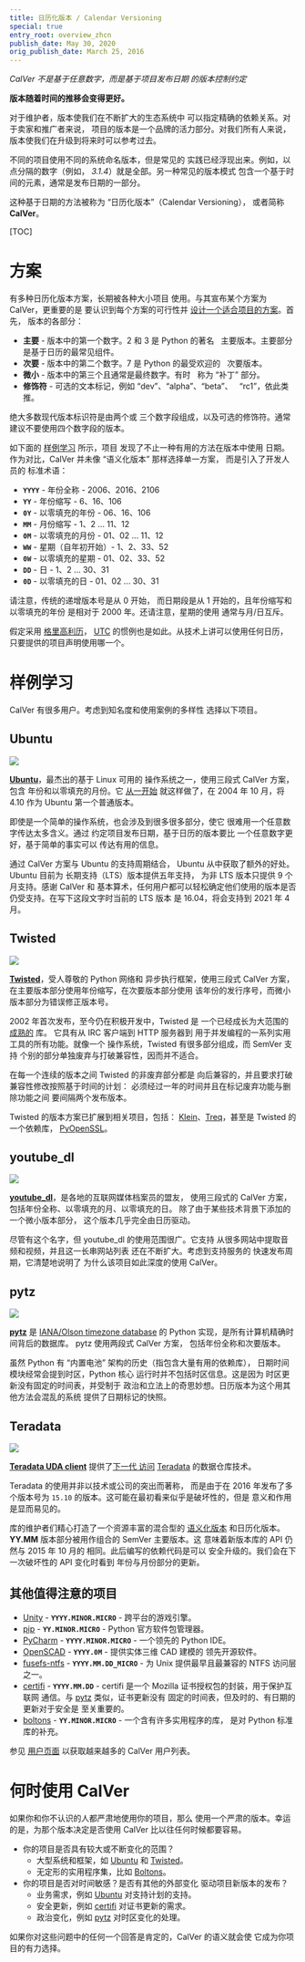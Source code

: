 ```yaml
---
title: 日历化版本 / Calendar Versioning
special: true
entry_root: overview_zhcn
publish_date: May 30, 2020
orig_publish_date: March 25, 2016
---
```


*CalVer 不是基于任意数字，而是基于项目发布日期
的版本控制约定*

**版本随着时间的推移会变得更好。**

对于维护者，版本使我们在不断扩大的生态系统中
可以指定精确的依赖关系。对于卖家和推广者来说，
项目的版本是一个品牌的活力部分。对我们所有人来说，
版本使我们在升级到将来时可以参考过去。

不同的项目使用不同的系统命名版本，但是常见的
实践已经浮现出来。例如，以点分隔的数字（例如，
*3.1.4*）就是全部。另一种常见的版本模式
包含一个基于时间的元素，通常是发布日期的一部分。

这种基于日期的方法被称为 “日历化版本”（Calendar Versioning），
或者简称 **CalVer**。

[TOC]

# 方案

有多种日历化版本方案，长期被各种大小项目
使用。与其宣布某个方案为 CalVer，更重要的是
要认识到每个方案的可行性并
[设计一个适合项目的方案][designing_a_version]。首先，
版本的各部分：

* **主要** - 版本中的第一个数字。2 和 3 是 Python 的著名
  主要版本。主要部分是基于日历的最常见组件。
* **次要** - 版本中的第二个数字。7 是 Python 的最受欢迎的
  次要版本。
* **微小** - 版本中的第三个且通常是最终数字。有时
  称为 “补丁” 部分。
* **修饰符** - 可选的文本标记，例如 “dev”、“alpha”、“beta”、
  “rc1”，依此类推。

绝大多数现代版本标识符是由两个或
三个数字段组成，以及可选的修饰符。通常
建议不要使用四个数字段的版本。

[designing_a_version]: http://sedimental.org/designing_a_version.html

如下面的 [样例学习](#样例学习) 所示，项目
发现了不止一种有用的方法在版本中使用
日期。 作为对比，CalVer 并未像 “语义化版本” 那样选择单一方案，
而是引入了开发人员的
标准术语：

* **`YYYY`** - 年份全称 - 2006、2016、2106
* **`YY`** - 年份缩写 - 6、16、106
* **`0Y`** - 以零填充的年份 - 06、16、106
* **`MM`** - 月份缩写 - 1、2 ... 11、12
* **`0M`** - 以零填充的月份 - 01、02 ... 11、12
* **`WW`** - 星期（自年初开始）- 1、2、33、52
* **`0W`** - 以零填充的星期 - 01、02、33、52
* **`DD`** - 日 - 1、2 ... 30、31
* **`0D`** - 以零填充的日 - 01、02 ... 30、31

请注意，传统的递增版本号是从 0 开始，
而日期段是从 1 开始的，且年份缩写和以零填充的年份
是相对于 2000 年。还请注意，星期的使用
通常与月/日互斥。

假定采用 [格里高利历][gregorian]，
[UTC][utc] 的惯例也是如此。从技术上讲可以使用任何日历，
只要提供的项目声明使用哪一个。

[gregorian]: https://zh.wikipedia.org/wiki/%E6%A0%BC%E9%87%8C%E6%9B%86
[utc]: https://zh.wikipedia.org/wiki/%E5%8D%8F%E8%B0%83%E4%B8%96%E7%95%8C%E6%97%B6

# 样例学习

CalVer 有很多用户。考虑到知名度和使用案例的多样性
选择以下项目。

## Ubuntu

<img src="https://img.shields.io/badge/calver-YY.0M.MICRO-22bfda.svg" />

**[Ubuntu][ubuntu]**，最杰出的基于 Linux 可用的
操作系统之一，使用三段式 CalVer 方案，包含
年份和以零填充的月份。它
[从一开始][ubuntu_releases] 就这样做了，在 2004 年 10 月，将 4.10
作为 Ubuntu 第一个普通版本。

即使是一个简单的操作系统，也会涉及到很多很多部分，使它
很难用一个任意数字传达太多含义。通过
约定项目发布日期，基于日历的版本要比
一个任意数字更好，基于简单的事实可以
传达有用的信息。

通过 CalVer 方案与 Ubuntu 的支持周期结合，
Ubuntu 从中获取了额外的好处。Ubuntu 目前为
长期支持（LTS）版本提供五年支持，
为非 LTS 版本只提供 9 个月支持。感谢 CalVer 和
基本算术，任何用户都可以轻松确定他们使用的版本是否
仍受支持。在写下这段文字时当前的 LTS 版本
是 16.04，将会支持到 2021 年 4 月。

[ubuntu]: http://www.ubuntu.com/
[ubuntu_releases]: https://zh.wikipedia.org/wiki/Ubuntu%E5%8F%91%E8%A1%8C%E7%89%88%E5%88%97%E8%A1%A8

## Twisted

<img src="https://img.shields.io/badge/calver-YY.MM.MICRO-22bfda.svg" />

**[Twisted][twisted]**，受人尊敬的 Python 网络和
异步执行框架，使用三段式 CalVer 方案，
在主要版本部分使用年份缩写，在次要版本部分使用
该年份的发行序号，而微小版本部分为错误修正版本号。

2002 年首次发布，至今仍在积极开发中，Twisted 是
一个已经成长为大范围的 [成熟的][twisted_wp] 库。
它具有从 IRC 客户端到 HTTP 服务器到
用于并发编程的一系列实用工具的所有功能。就像一个
操作系统，Twisted 有很多部分组成，而 SemVer 支持
个别的部分单独废弃与打破兼容性，因而并不适合。

在每一个连续的版本之间 Twisted 的非废弃部分都是
向后兼容的，并且要求打破兼容性修改按照基于时间的计划：
必须经过一年的时间并且在标记废弃功能与删除功能之间
要间隔两个发布版本。

Twisted 的版本方案已扩展到相关项目，包括：
[Klein][klein]、[Treq][treq]，甚至是 Twisted 的一个依赖库，
[PyOpenSSL][pyopenssl]。

[twisted]: https://twistedmatrix.com
[twisted_wp]: https://en.wikipedia.org/wiki/Twisted_%28software%29
[klein]: https://github.com/twisted/klein
[treq]: https://github.com/twisted/treq
[pyopenssl]: https://github.com/pyca/pyopenssl

## youtube_dl

<img src="https://img.shields.io/badge/calver-YYYY.0M.0D-22bfda.svg" />

**[youtube_dl][youtube_dl]**，是各地的互联网媒体档案员的盟友，
使用三段式的 CalVer 方案，
包括年份全称、以零填充的月、以零填充的日。
除了由于某些技术背景下添加的一个微小版本部分，
这个版本几乎完全由日历驱动。

尽管有这个名字，但 youtube_dl 的使用范围很广。它支持
从很多网站中提取音频和视频，并且这一长串网站列表
还在不断扩大。考虑到支持服务的
快速发布周期，它清楚地说明了
为什么该项目如此深度的使用 CalVer。

[youtube_dl]: https://rg3.github.io/youtube-dl/

## pytz

<img src="https://img.shields.io/badge/calver-YYYY.MINOR-22bfda.svg" />

**[pytz][pytz]** 是 [IANA/Olson timezone database][iana_tz]
 的 Python 实现，是所有计算机精确时间背后的数据库。
pytz 使用两段式 CalVer 方案，
包括年份全称和次要版本。

虽然 Python 有 “内置电池” 架构的历史（指包含大量有用的依赖库），
日期时间模块经常会提到时区，Python 核心
运行时并不包括时区信息。这是因为
时区更新没有固定的时间表，并受制于
政治和立法上的奇思妙想。日历版本为这个用其他方法会混乱的系统
提供了日期标记的快照。

[pytz]: https://pypi.python.org/pypi/pytz
[iana_tz]: https://www.iana.org/time-zones

## Teradata

<img src="https://img.shields.io/badge/calver-YY.MM.MINOR.MICRO-22bfda.svg" />

**[Teradata UDA client][teradata_uda]** 提供了[下一代
访问][uda_blog] [Teradata][teradata] 的数据仓库技术。

Teradata 的使用并非以技术或公司的突出而著称，
而是由于在 2016 年发布了多个版本号为 `15.10`
 的版本。这可能在最初看来似乎是破坏性的，但是
意义和作用是显而易见的。

库的维护者们精心打造了一个资源丰富的混合型的
[语义化版本][semver] 和日历化版本。**YY.MM**
版本部分被用作组合的 SemVer 主要版本。这
意味着新版本库的 API 仍然与 2015 年 10 月的
相同。此后编写的依赖代码是可以
安全升级的。我们会在下一次破坏性的 API 变化时看到
年份与月份部分的更新。

[teradata]: http://www.teradata.com/
[teradata_uda]: https://pypi.python.org/pypi/teradata
[uda_blog]: https://developer.teradata.com/tools/reference/teradata-python-module
[semver]: https://semver.org/lang/zh-CN/

## 其他值得注意的项目

* [Unity][unity] - **`YYYY.MINOR.MICRO`** - 跨平台的游戏引擎。
* [pip][pip] - **`YY.MINOR.MICRO`** - Python 官方软件包管理器。
* [PyCharm][pycharm] - **`YYYY.MINOR.MICRO`** - 一个领先的 Python IDE。
* [OpenSCAD][openscad] - **`YYYY.0M`** - 提供实体三维 CAD 建模的
  领先开源软件。
* [fusefs-ntfs][fusefs-ntfs] - **`YYYY.MM.DD_MICRO`** - 为 Unix
  提供最早且最兼容的 NTFS 访问层
  之一。
* [certifi][certifi] - **`YYYY.MM.DD`** - certifi 是一个
  Mozilla 证书授权包的封装，用于保护互联网
  通信。与 [pytz](#pytz) 类似，证书更新没有
  固定的时间表，但及时的、有日期的更新对于安全是
  至关重要的。
* [boltons][boltons] - **`YY.MINOR.MICRO`** - 一个含有许多实用程序的库，
  是对 Python 标准库的补充。

[unity]: https://unity3d.com/unity/whats-new/
[pycharm]: https://www.jetbrains.com/pycharm/download/
[fusefs-ntfs]: http://www.freshports.org/sysutils/fusefs-ntfs
[openscad]: http://www.openscad.org/
[certifi]: https://pypi.python.org/pypi/certifi
[boltons]: http://boltons.readthedocs.io/en/latest/
[pip]: https://pip.pypa.io/en/stable/news/


参见 [用户页面][users] 以获取越来越多的 CalVer 用户列表。

[users]: /users.html

# 何时使用 CalVer

如果你和你不认识的人都严肃地使用你的项目，那么
使用一个严肃的版本。幸运的是，为那个版本决定是否使用 CalVer
比以往任何时候都要容易。

* 你的项目是否具有较大或不断变化的范围？
    * 大型系统和框架，如 [Ubuntu](#ubuntu) 和 [Twisted](#twisted)。
    * 无定形的实用程序集，比如 [Boltons](#其他值得注意的项目)。
* 你的项目是否对时间敏感？是否有其他的外部变化
  驱动项目新版本的发布？
    * 业务需求，例如 [Ubuntu](#ubuntu) 对支持计划的支持。
    * 安全更新，例如 [certifi](#其他值得注意的项目) 对证书更新的需求。
    * 政治变化，例如 [pytz](#pytz) 对时区变化的处理。

如果你对这些问题中的任何一个回答是肯定的，CalVer 的语义就会使
它成为你项目的有力选择。
